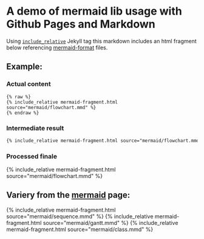 # A demo of mermaid lib usage with Github Pages and Markdown
Using [`include_relative`](https://jekyllrb.com/docs/includes/) Jekyll tag this markdown includes an html fragment below referencing [mermaid-format](https://github.com/knsv/mermaid) files.

## Example:
### Actual content
```Liquid
{% raw %}
{% include_relative mermaid-fragment.html source="mermaid/flowchart.mmd" %}
{% endraw %}
```
### Intermediate result
```html
{% include_relative mermaid-fragment.html source="mermaid/flowchart.mmd" %}
```
### Processed finale
{% include_relative mermaid-fragment.html source="mermaid/flowchart.mmd" %}

## Variery from the [mermaid](https://github.com/knsv/mermaid) page:
{% include_relative mermaid-fragment.html source="mermaid/sequence.mmd" %}
{% include_relative mermaid-fragment.html source="mermaid/gantt.mmd" %}
{% include_relative mermaid-fragment.html source="mermaid/class.mmd" %}
